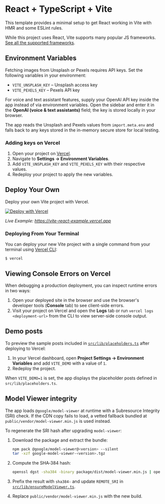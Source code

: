 # React + TypeScript + Vite

This template provides a minimal setup to get React working in Vite with HMR and some ESLint rules.

While this project uses React, Vite supports many popular JS frameworks. [See all the supported frameworks](https://vitejs.dev/guide/#scaffolding-your-first-vite-project).

## Environment Variables

Fetching images from Unsplash or Pexels requires API keys. Set the following variables in your environment:

- `VITE_UNSPLASH_KEY` – Unsplash access key
- `VITE_PEXELS_KEY` – Pexels API key

For voice and text assistant features, supply your OpenAI API key inside the app instead of via environment variables. Open the sidebar and enter it in the **OpenAI (voice & text assistants)** field; the key is stored locally in your browser.

The app reads the Unsplash and Pexels values from `import.meta.env` and falls back to any keys stored in the in-memory secure store for local testing.

### Adding keys on Vercel

1. Open your project on [Vercel](https://vercel.com).
2. Navigate to **Settings → Environment Variables**.
3. Add `VITE_UNSPLASH_KEY` and `VITE_PEXELS_KEY` with their respective values.
4. Redeploy your project to apply the new variables.

## Deploy Your Own

Deploy your own Vite project with Vercel.

[![Deploy with Vercel](https://vercel.com/button)](https://vercel.com/new/clone?repository-url=https://github.com/vercel/examples/tree/main/framework-boilerplates/vite-react&template=vite-react)

_Live Example: https://vite-react-example.vercel.app_

### Deploying From Your Terminal

You can deploy your new Vite project with a single command from your terminal using [Vercel CLI](https://vercel.com/download):

```shell
$ vercel
```

## Viewing Console Errors on Vercel

When debugging a production deployment, you can inspect runtime errors in two ways:

1. Open your deployed site in the browser and use the browser's developer tools (**Console** tab) to see client-side errors.
2. Visit your project on Vercel and open the **Logs** tab or run `vercel logs <deployment-url>` from the CLI to view server-side console output.

## Demo posts

To preview the sample posts included in [`src/lib/placeholders.ts`](src/lib/placeholders.ts) after deploying to Vercel:

1. In your Vercel dashboard, open **Project Settings → Environment Variables** and add `VITE_DEMO` with a value of `1`.
2. Redeploy the project.

When `VITE_DEMO=1` is set, the app displays the placeholder posts defined in `src/lib/placeholders.ts`.

## Model Viewer integrity

The app loads `@google/model-viewer` at runtime with a Subresource Integrity (SRI) check.
If the CDN copy fails to load, a vetted fallback bundled at
`public/vendor/model-viewer.min.js` is used instead.

To regenerate the SRI hash after upgrading `model-viewer`:

1. Download the package and extract the bundle:

   ```bash
   npm pack @google/model-viewer@<version> --silent
   tar -xzf google-model-viewer-<version>.tgz
   ```

2. Compute the SHA‑384 hash:

   ```bash
   openssl dgst -sha384 -binary package/dist/model-viewer.min.js | openssl base64 -A
   ```

3. Prefix the result with `sha384-` and update `REMOTE_SRI` in
   [`src/lib/ensureModelViewer.ts`](src/lib/ensureModelViewer.ts).
4. Replace `public/vendor/model-viewer.min.js` with the new build.
